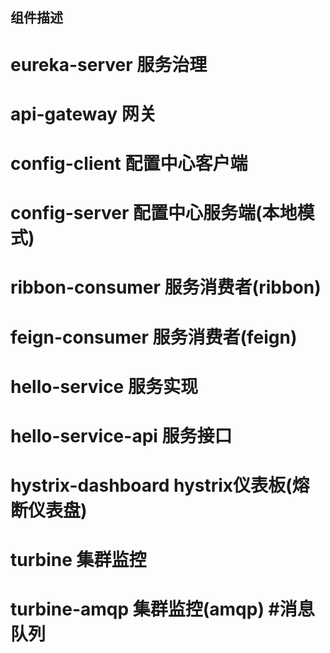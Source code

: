 组件描述
------
# eureka-server	服务治理
# api-gateway		网关
# config-client		配置中心客户端
# config-server		配置中心服务端(本地模式)
# ribbon-consumer	服务消费者(ribbon)
# feign-consumer	服务消费者(feign)
# hello-service		服务实现
# hello-service-api 	服务接口
# hystrix-dashboard 	hystrix仪表板(熔断仪表盘)
# turbine		集群监控
# turbine-amqp	集群监控(amqp) #消息队列
	
